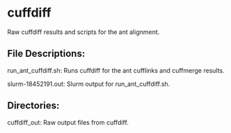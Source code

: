# cuffdiff

Raw cuffdiff results and scripts for the ant alignment.

## File Descriptions:

run_ant_cuffdiff.sh:
Runs cuffdiff for the ant cufflinks and cuffmerge results.

slurm-18452191.out:
Slurm output for run_ant_cuffdiff.sh.

## Directories:

cuffdiff_out:
Raw output files from cuffdiff.
